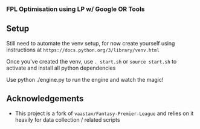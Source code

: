 ### FPL Optimisation using LP w/ Google OR Tools

## Setup

Still need to automate the venv setup, for now create yourself using instructions at `https://docs.python.org/3/library/venv.html`

Once you've created the venv, use `. start.sh` or `source start.sh` to activate and install all python dependencies

Use python ./engine.py to run the engine and watch the magic!

## Acknowledgements

- This project is a fork of `vaastav/Fantasy-Premier-League` and relies on it heavily for data collection / related scripts

